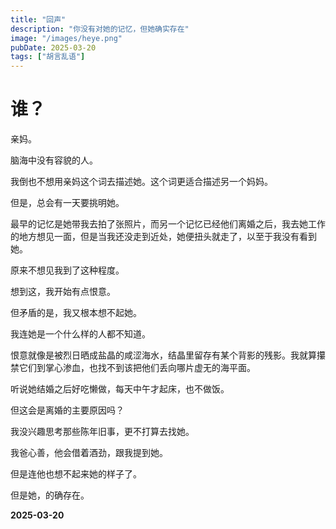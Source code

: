 ```yaml
---
title: "回声"
description: "你没有对她的记忆，但她确实存在"
image: "/images/heye.png"
pubDate: 2025-03-20
tags: ["胡言乱语"]
---
```


# 谁？

亲妈。

脑海中没有容貌的人。

我倒也不想用亲妈这个词去描述她。这个词更适合描述另一个妈妈。

但是，总会有一天要挑明她。

最早的记忆是她带我去拍了张照片，而另一个记忆已经他们离婚之后，我去她工作的地方想见一面，但是当我还没走到近处，她便扭头就走了，以至于我没有看到她。

原来不想见我到了这种程度。

想到这，我开始有点恨意。

但矛盾的是，我又根本想不起她。

我连她是一个什么样的人都不知道。

恨意就像是被烈日晒成盐晶的咸涩海水，结晶里留存有某个背影的残影。我就算攥禁它们到掌心渗血，也找不到该把他们丢向哪片虚无的海平面。

听说她结婚之后好吃懒做，每天中午才起床，也不做饭。

但这会是离婚的主要原因吗？

我没兴趣思考那些陈年旧事，更不打算去找她。

我爸心善，他会借着酒劲，跟我提到她。

但是连他也想不起来她的样子了。

但是她，的确存在。

**2025-03-20**
